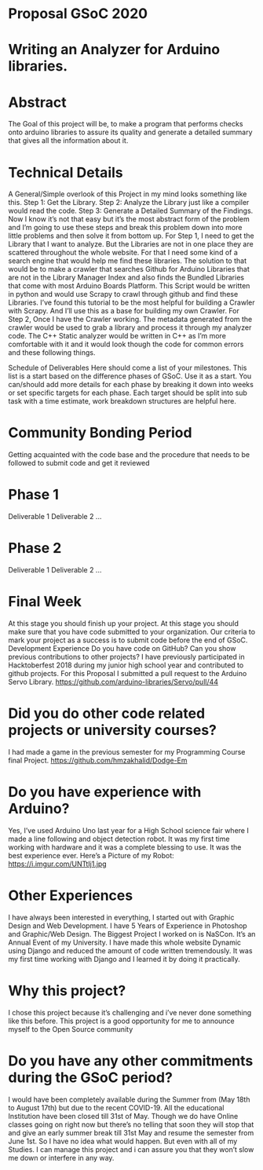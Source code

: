 # Proposal GSoC 2020 

# Writing an Analyzer for Arduino libraries.

# Abstract
The Goal of this project will be, to make a program that performs checks onto arduino libraries to assure its quality and generate a detailed summary that gives all the information about it.
# Technical Details
A General/Simple overlook of this Project in my mind looks something like this.
Step 1: Get the Library.
Step 2: Analyze the Library just like a compiler would read the code.
Step 3: Generate a Detailed Summary of the Findings.
Now I know it’s not that easy but it’s the most abstract form of the problem and I’m going to use these steps and break this problem down into more little problems and then solve it from bottom up.
For Step 1, I need to get the Library that I want to analyze. But the Libraries are not in one place they are scattered throughout the whole website. For that I need some kind of a search engine that would help me find these libraries. The solution to that would be to make a crawler that searches Github for Arduino Libraries that are not in the Library Manager Index and also finds the Bundled Libraries that come with most Arduino Boards Platform. This Script would be written in python and would use Scrapy to crawl through github and find these Libraries.
I’ve found this tutorial to be the most helpful for building a Crawler with Scrapy. And I’ll use this as a base for building my own Crawler.
For Step 2, Once I have the Crawler working. The metadata generated from the crawler would be used to grab a library and process it through my analyzer code. The C++ Static analyzer would be written in C++ as I’m more comfortable with it  and it would look though the code for common errors and these following things.
 
 
Schedule of Deliverables
Here should come a list of your milestones. This list is a start based on the difference phases of GSoC. Use it as a start. You can/should add more details for each phase by breaking it down into weeks or set specific targets for each phase. Each target should be split into sub task with a time estimate, work breakdown structures are helpful here.
# Community Bonding Period
Getting acquainted with the code base and the procedure that needs to be followed to submit code and get it reviewed
# Phase 1
Deliverable 1
Deliverable 2
...
# Phase 2
Deliverable 1
Deliverable 2
...
# Final Week
At this stage you should finish up your project. At this stage you should make sure that you have code submitted to your organization. Our criteria to mark your project as a success is to submit code before the end of GSoC.
Development Experience
Do you have code on GitHub? Can you show previous contributions to other projects? 
I have previously participated in Hacktoberfest 2018 during my junior high school year and contributed to github projects.
For this Proposal I submitted a pull request to the Arduino Servo Library.
https://github.com/arduino-libraries/Servo/pull/44
 
# Did you do other code related projects or university courses?
I had made a game in the previous semester for my Programming Course final Project.
https://github.com/hmzakhalid/Dodge-Em
 
# Do you have experience with Arduino?
Yes, I’ve used Arduino Uno last year for a High School science fair where I made a line following and object detection robot. It was my first time working with hardware and it was a complete blessing to use. It was the best experience ever.
Here’s a Picture of my Robot: https://i.imgur.com/UNTtIj1.jpg
# Other Experiences
I have always been interested in everything, I started out with Graphic Design and Web Development. I have 5 Years of Experience in Photoshop and Graphic/Web Design. The Biggest Project I worked on is NaSCon. It’s an Annual Event of my University. I have made this whole website Dynamic using Django and reduced the amount of code written tremendously. It was my first time working with Django and I learned it by doing it practically.
# Why this project?
I chose this project because it’s challenging and i’ve never done something like this before. This project is a good opportunity for me to announce myself to the Open Source community 
# Do you have any other commitments during the GSoC period?
I would have been completely available during the Summer from (May 18th to August 17th) but due to the recent COVID-19. All the educational Institution have been closed till 31st of May. Though we do have Online classes going on right now but there’s no telling that soon they will stop that and give an early summer break till 31st May and resume the semester from June 1st. So I have no idea what would happen. But even with all of my Studies. I can manage this project and i can assure you that they won’t slow me down or interfere in any way. 

